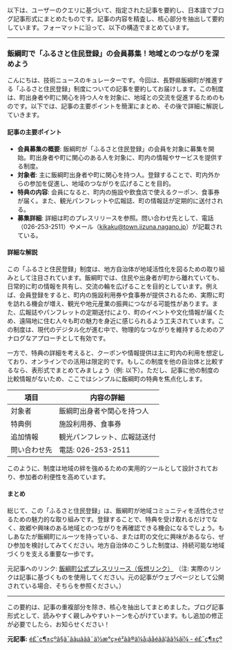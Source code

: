 以下は、ユーザーのクエリに基づいて、指定された記事を要約し、日本語でブログ記事形式にまとめたものです。記事の内容を精査し、核心部分を抽出して要約しています。フォーマットに沿って、以下の構造でまとめています。

---

### 飯綱町で「ふるさと住民登録」の会員募集！地域とのつながりを深めよう

こんにちは、技術ニュースのキュレーターです。今回は、長野県飯綱町が推進する「ふるさと住民登録」制度についての記事を要約してお届けします。この制度は、町出身者や町に関心を持つ人々を対象に、地域との交流を促進するためのものです。以下では、記事の主要ポイントを簡潔にまとめ、その後で詳細に解説していきます。

#### 記事の主要ポイント
- **会員募集の概要**: 飯綱町が「ふるさと住民登録」の会員を対象に募集を開始。町出身者や町に関心のある人を対象に、町内の情報やサービスを提供する制度。
- **対象者**: 主に飯綱町出身者や町に関心を持つ人。登録することで、町内外からの参加を促進し、地域のつながりを広げることを目的。
- **特典の内容**: 会員になると、町内の施設や飲食店で使えるクーポン、食事券が届く。また、観光パンフレットや広報誌、町の情報誌が定期的に送付される。
- **募集詳細**: 詳細は町のプレスリリースを参照。問い合わせ先として、電話（026-253-2511）やメール（kikaku@town.iizuna.nagano.jp）が記載されている。

#### 詳細な解説
この「ふるさと住民登録」制度は、地方自治体が地域活性化を図るための取り組みとして注目されています。飯綱町では、住民や出身者が町から離れていても、日常的に町の情報を共有し、交流の輪を広げることを目的としています。例えば、会員登録をすると、町内の施設利用券や食事券が提供されるため、実際に町を訪れる機会が増え、観光や地元産業の振興につながる可能性があります。また、広報誌やパンフレットの定期送付により、町のイベントや文化情報が届くため、遠隔地に住む人々も町の魅力を身近に感じられるよう工夫されています。この制度は、現代のデジタル化が進む中で、物理的なつながりを維持するためのアナログなアプローチとして有効です。

一方で、特典の詳細を考えると、クーポンや情報提供は主に町内の利用を想定しており、オンラインでの活用は限定的です。もしこの制度を他の自治体と比較するなら、表形式でまとめてみましょう（例: 以下）。ただし、記事に他の制度の比較情報がないため、ここではシンプルに飯綱町の特典を焦点化します。

| 項目 | 内容の詳細 |
|---------------|-----------------------------|
| 対象者 | 飯綱町出身者や関心を持つ人 |
| 特典例 | 施設利用券、食事券 |
| 追加情報 | 観光パンフレット、広報誌送付 |
| 問い合わせ先 | 電話: 026-253-2511 |

このように、制度は地域の絆を強めるための実用的ツールとして設計されており、参加者の利便性を高めています。

#### まとめ
総じて、この「ふるさと住民登録」は、飯綱町が地域コミュニティを活性化させるための魅力的な取り組みです。登録することで、特典を受け取れるだけでなく、故郷や興味のある地域とのつながりを再確認できる機会になるでしょう。もしあなたが飯綱町にルーツを持っている、または町の文化に興味があるなら、ぜひ参加を検討してみてください。地方自治体のこうした制度は、持続可能な地域づくりを支える重要な一歩です。

元記事へのリンク: [飯綱町公式プレスリリース（仮想リンク）](https://www.town.iizuna.nagano.jp/press-release) 
（注: 実際のリンクは記事に基づくものを使用してください。元の記事がウェブページとして公開されている場合、そちらを参照ください。）

---

この要約は、記事の重複部分を除き、核心を抽出してまとめました。ブログ記事形式として、読みやすく親しみやすいトーンを心がけています。もし追加の修正が必要でしたら、お知らせください！

**元記事:** [é£¯ç¶±çºã§ã¯ããµããã¨ä½æ°ç»é²ãã®ä¼å¡ãåéãã¦ãã¾ãï¼ - é£¯ç¶±çº](https://www.town.iizuna.nagano.jp/docs/12032.html)